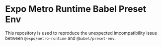 # Expo Metro Runtime Babel Preset Env

This repository is used to reproduce the unexpected imcompatibility issue between `@expo/metro-runtime` and `@babel/preset-env`.
